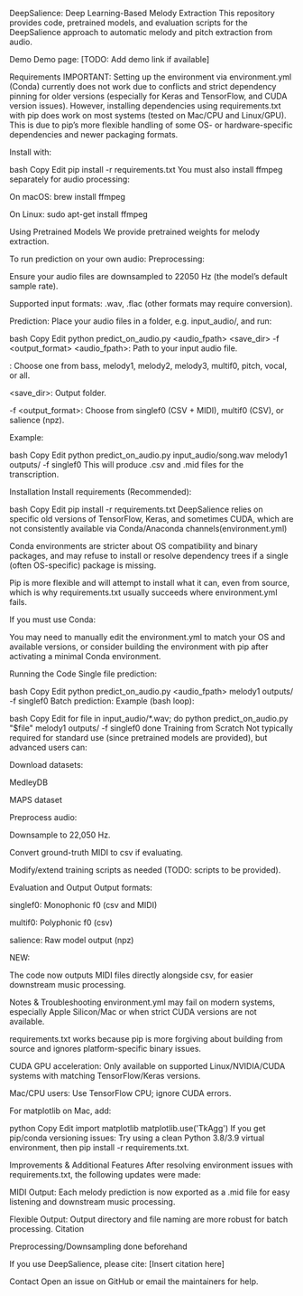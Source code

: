 DeepSalience: Deep Learning-Based Melody Extraction
This repository provides code, pretrained models, and evaluation scripts for the DeepSalience approach to automatic melody and pitch extraction from audio.

Demo
Demo page: [TODO: Add demo link if available]

Requirements
IMPORTANT:
Setting up the environment via environment.yml (Conda) currently does not work due to conflicts and strict dependency pinning for older versions (especially for Keras and TensorFlow, and CUDA version issues).
However, installing dependencies using requirements.txt with pip does work on most systems (tested on Mac/CPU and Linux/GPU).
This is due to pip’s more flexible handling of some OS- or hardware-specific dependencies and newer packaging formats.

Install with:

bash
Copy
Edit
pip install -r requirements.txt
You must also install ffmpeg separately for audio processing:

On macOS: brew install ffmpeg

On Linux: sudo apt-get install ffmpeg

Using Pretrained Models
We provide pretrained weights for melody extraction.

To run prediction on your own audio:
Preprocessing:

Ensure your audio files are downsampled to 22050 Hz (the model’s default sample rate).

Supported input formats: .wav, .flac (other formats may require conversion).

Prediction:
Place your audio files in a folder, e.g. input_audio/, and run:

bash
Copy
Edit
python predict_on_audio.py <audio_fpath> <task> <save_dir> -f <output_format>
<audio_fpath>: Path to your input audio file.

<task>: Choose one from bass, melody1, melody2, melody3, multif0, pitch, vocal, or all.

<save_dir>: Output folder.

-f <output_format>: Choose from singlef0 (CSV + MIDI), multif0 (CSV), or salience (npz).

Example:

bash
Copy
Edit
python predict_on_audio.py input_audio/song.wav melody1 outputs/ -f singlef0
This will produce .csv and .mid files for the transcription.

Installation
Install requirements (Recommended):

bash
Copy
Edit
pip install -r requirements.txt
DeepSalience relies on specific old versions of TensorFlow, Keras, and sometimes CUDA, which are not consistently available via Conda/Anaconda channels(environment.yml) 

Conda environments are stricter about OS compatibility and binary packages, and may refuse to install or resolve dependency trees if a single (often OS-specific) package is missing.

Pip is more flexible and will attempt to install what it can, even from source, which is why requirements.txt usually succeeds where environment.yml fails.

If you must use Conda:

You may need to manually edit the environment.yml to match your OS and available versions, or consider building the environment with pip after activating a minimal Conda environment.

Running the Code
Single file prediction:

bash
Copy
Edit
python predict_on_audio.py <audio_fpath> melody1 outputs/ -f singlef0
Batch prediction:
Example (bash loop):

bash
Copy
Edit
for file in input_audio/*.wav; do
    python predict_on_audio.py "$file" melody1 outputs/ -f singlef0
done
Training from Scratch
Not typically required for standard use (since pretrained models are provided), but advanced users can:

Download datasets:

MedleyDB

MAPS dataset

Preprocess audio:

Downsample to 22,050 Hz.

Convert ground-truth MIDI to csv if evaluating.

Modify/extend training scripts as needed (TODO: scripts to be provided).

Evaluation and Output
Output formats:

singlef0: Monophonic f0 (csv and MIDI)

multif0: Polyphonic f0 (csv)

salience: Raw model output (npz)

NEW:

The code now outputs MIDI files directly alongside csv, for easier downstream music processing.

Notes & Troubleshooting
environment.yml may fail on modern systems, especially Apple Silicon/Mac or when strict CUDA versions are not available.

requirements.txt works because pip is more forgiving about building from source and ignores platform-specific binary issues.

CUDA GPU acceleration: Only available on supported Linux/NVIDIA/CUDA systems with matching TensorFlow/Keras versions.

Mac/CPU users: Use TensorFlow CPU; ignore CUDA errors.

For matplotlib on Mac, add:

python
Copy
Edit
import matplotlib
matplotlib.use('TkAgg')
If you get pip/conda versioning issues: Try using a clean Python 3.8/3.9 virtual environment, then pip install -r requirements.txt.


Improvements & Additional Features
After resolving environment issues with requirements.txt, the following updates were made:

MIDI Output:
Each melody prediction is now exported as a .mid file for easy listening and downstream music processing.

Flexible Output:
Output directory and file naming are more robust for batch processing.
Citation

Preprocessing/Downsampling done beforehand




If you use DeepSalience, please cite:
[Insert citation here]

Contact
Open an issue on GitHub or email the maintainers for help.
